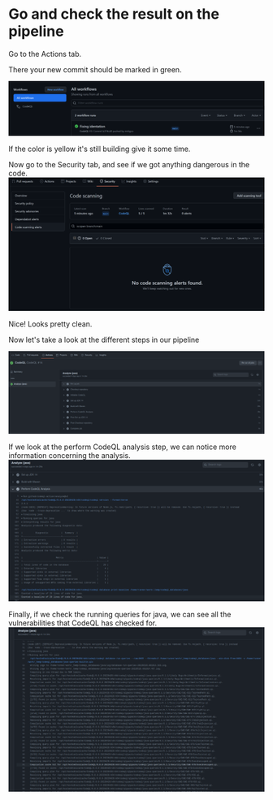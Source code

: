 # Go and check the result on the pipeline

Go to the Actions tab.  

There your new commit should be marked in green.  

![action](assets/actions2.png)

If the color is yellow it's still building give it some time.

Now go to the Security tab, and see if we got anything dangerous in the code.
![action](assets/security.png)

Nice!
Looks pretty clean.

Now let's take a look at the different steps in our pipeline

![action](assets/codeQLSteps.png)

If we look at the perform CodeQL analysis step, we can notice more information concerning the analysis.
![action](assets/codeQLAnalysis.png)

Finally, if we check the running queries for java, we can see all the vulnerabilities that CodeQL has checked for.
![action](assets/checkedVulnerabilities.png)
